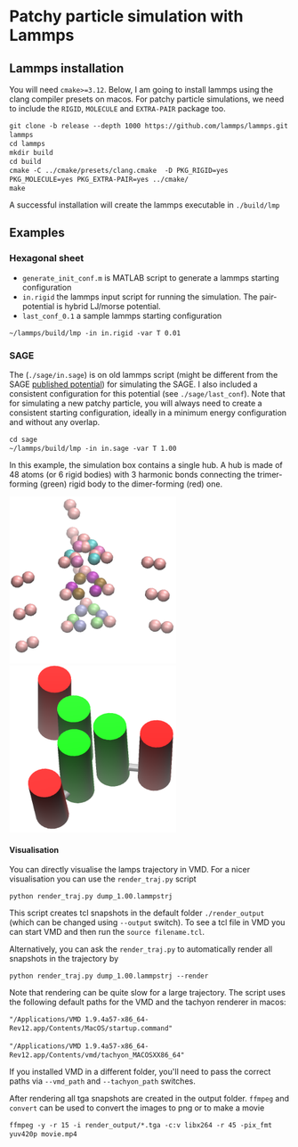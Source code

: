 # Patchy particle simulation with Lammps

## Lammps installation
You will need `cmake>=3.12`. Below, I am going to install lammps using the clang compiler presets on macos. For patchy particle simulations, we need to include the `RIGID`, `MOLECULE` and `EXTRA-PAIR` package too.

```
git clone -b release --depth 1000 https://github.com/lammps/lammps.git lammps
cd lammps
mkdir build
cd build
cmake -C ../cmake/presets/clang.cmake  -D PKG_RIGID=yes PKG_MOLECULE=yes PKG_EXTRA-PAIR=yes ../cmake/
make
```

A successful installation will create the lammps executable in `./build/lmp`

## Examples

### Hexagonal sheet

- `generate_init_conf.m` is MATLAB script to generate a lammps starting configuration
- `in.rigid` the lammps input script for running the simulation. The pair-potential is hybrid LJ/morse potential.
- `last_conf_0.1` a sample lammps starting configuration

```
~/lammps/build/lmp -in in.rigid -var T 0.01
```


### SAGE
The (`./sage/in.sage`) is on old lammps script (might be different from the SAGE [published potential](https://www.pnas.org/doi/suppl/10.1073/pnas.1706825114/suppl_file/pnas.1706825114.sapp.pdf)) for simulating the SAGE. I also included a consistent configuration for this potential (see `./sage/last_conf`). Note that for simulating a new patchy particle, you will always need to create a consistent starting configuration, ideally in a minimum energy configuration and without any overlap.

```
cd sage
~/lammps/build/lmp -in in.sage -var T 1.00
```

In this example, the simulation box contains a single hub. A hub is made of 48 atoms (or 6 rigid bodies) with 3 harmonic bonds connecting the trimer-forming (green) rigid body to the dimer-forming (red) one.

<img src="./sage/hub_atoms.png" alt= “” width="300" height="300">
<img src="./sage/hub.png" alt= “” width="300" height="300">

#### Visualisation
You can directly visualise the lamps trajectory in VMD. For a nicer visualisation you can use the `render_traj.py` script 
```
python render_traj.py dump_1.00.lammpstrj
```
This script creates tcl snapshots in the default folder `./render_output` (which can be changed using `--output` switch). To see a tcl file in VMD you can start VMD and then run the `source filename.tcl`. 

Alternatively, you can ask the `render_traj.py` to automatically render all snapshots in the trajectory by
```
python render_traj.py dump_1.00.lammpstrj --render
```
Note that rendering can be quite slow for a large trajectory. The script uses the following default paths for the VMD and the tachyon renderer in macos:
```
"/Applications/VMD 1.9.4a57-x86_64-Rev12.app/Contents/MacOS/startup.command"

"/Applications/VMD 1.9.4a57-x86_64-Rev12.app/Contents/vmd/tachyon_MACOSXX86_64"
```
If you installed VMD in a different folder, you'll need to pass the correct paths via `--vmd_path` and `--tachyon_path` switches.

After rendering all tga snapshots are created in the output folder. `ffmpeg` and `convert` can be used to convert the images to png or to make a movie

```
ffmpeg -y -r 15 -i render_output/*.tga -c:v libx264 -r 45 -pix_fmt yuv420p movie.mp4
```